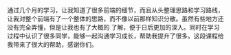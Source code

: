 通过几个月的学习，让我知道了很多前端的细节，而且从头整理思路和学习路线，让我对整个前端有了一个整体的思路，而不像以前那样知识分散。虽然有些地方还没有完全弄懂，但是让我也有了大概的
了解，便于日后更加的深入。同时在学习过程中认识了很多同学，能够一起沟通学习成长，帮助我提升了很多。这段课程给我带来了很大的帮助，感谢你们。